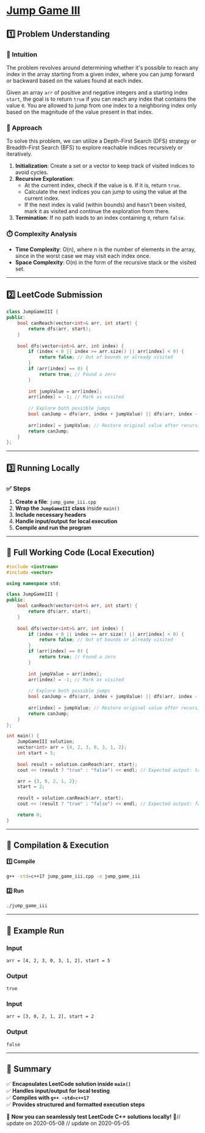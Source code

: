 # **[Jump Game III](https://leetcode.com/problems/jump-game-iii/description/)**  

## **1️⃣ Problem Understanding**  
### **📌 Intuition**  
The problem revolves around determining whether it's possible to reach any index in the array starting from a given index, where you can jump forward or backward based on the values found at each index. 

Given an array `arr` of positive and negative integers and a starting index `start`, the goal is to return `true` if you can reach any index that contains the value `0`. You are allowed to jump from one index to a neighboring index only based on the magnitude of the value present in that index.

### **🚀 Approach**  
To solve this problem, we can utilize a Depth-First Search (DFS) strategy or Breadth-First Search (BFS) to explore reachable indices recursively or iteratively. 

1. **Initialization**: Create a set or a vector to keep track of visited indices to avoid cycles.
2. **Recursive Exploration**:
   - At the current index, check if the value is `0`. If it is, return `true`.
   - Calculate the next indices you can jump to using the value at the current index.
   - If the next index is valid (within bounds) and hasn't been visited, mark it as visited and continue the exploration from there.
3. **Termination**: If no path leads to an index containing `0`, return `false`.

### **⏱️ Complexity Analysis**  
- **Time Complexity**: O(n), where n is the number of elements in the array, since in the worst case we may visit each index once.
- **Space Complexity**: O(n) in the form of the recursive stack or the visited set.

---  

## **2️⃣ LeetCode Submission**  
```cpp
class JumpGameIII {
public:
    bool canReach(vector<int>& arr, int start) {
        return dfs(arr, start);
    }
    
    bool dfs(vector<int>& arr, int index) {
        if (index < 0 || index >= arr.size() || arr[index] < 0) {
            return false; // Out of bounds or already visited
        }
        if (arr[index] == 0) {
            return true; // Found a zero
        }
        
        int jumpValue = arr[index];
        arr[index] = -1; // Mark as visited
        
        // Explore both possible jumps
        bool canJump = dfs(arr, index + jumpValue) || dfs(arr, index - jumpValue);
        
        arr[index] = jumpValue; // Restore original value after recursive calls
        return canJump;
    }
};
```  

---  

## **3️⃣ Running Locally**  
### **✅ Steps**  
1. **Create a file**: `jump_game_iii.cpp`  
2. **Wrap the `JumpGameIII` class** inside `main()`  
3. **Include necessary headers**  
4. **Handle input/output for local execution**  
5. **Compile and run the program**  

---  

## **📝 Full Working Code (Local Execution)**  
```cpp
#include <iostream>
#include <vector>

using namespace std;

class JumpGameIII {
public:
    bool canReach(vector<int>& arr, int start) {
        return dfs(arr, start);
    }
    
    bool dfs(vector<int>& arr, int index) {
        if (index < 0 || index >= arr.size() || arr[index] < 0) {
            return false; // Out of bounds or already visited
        }
        if (arr[index] == 0) {
            return true; // Found a zero
        }
        
        int jumpValue = arr[index];
        arr[index] = -1; // Mark as visited
        
        // Explore both possible jumps
        bool canJump = dfs(arr, index + jumpValue) || dfs(arr, index - jumpValue);
        
        arr[index] = jumpValue; // Restore original value after recursive calls
        return canJump;
    }
};

int main() {
    JumpGameIII solution;
    vector<int> arr = {4, 2, 3, 0, 3, 1, 2};
    int start = 5;
    
    bool result = solution.canReach(arr, start);
    cout << (result ? "true" : "false") << endl; // Expected output: true

    arr = {3, 0, 2, 1, 2};
    start = 2;
    
    result = solution.canReach(arr, start);
    cout << (result ? "true" : "false") << endl; // Expected output: false

    return 0;
}
```  

---  

## **🔧 Compilation & Execution**  
#### **1️⃣ Compile**  
```bash
g++ -std=c++17 jump_game_iii.cpp -o jump_game_iii
```  

#### **2️⃣ Run**  
```bash
./jump_game_iii
```  

---  

## **🎯 Example Run**  
### **Input**  
```
arr = [4, 2, 3, 0, 3, 1, 2], start = 5
```  
### **Output**  
```
true
```  

### **Input**  
```
arr = [3, 0, 2, 1, 2], start = 2
```  
### **Output**  
```
false
```  

---  

## **📌 Summary**  
✅ **Encapsulates LeetCode solution inside `main()`**  
✅ **Handles input/output for local testing**  
✅ **Compiles with `g++ -std=c++17`**  
✅ **Provides structured and formatted execution steps**  

🚀 **Now you can seamlessly test LeetCode C++ solutions locally!** 🚀// update on 2020-05-08
// update on 2020-05-05
